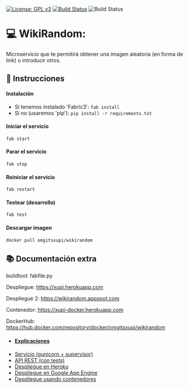 [![License: GPL v3](https://img.shields.io/badge/License-GPLv3-blue.svg)](https://www.gnu.org/licenses/gpl-3.0) [![Build Status](https://travis-ci.com/OMGitsXupi/WikiRandom.svg?branch=master)](https://travis-ci.com/OMGitsXupi/WikiRandom) ![Build Status](https://github.com/omgitsxupi/WikiRandom/workflows/WikiRandom/badge.svg)
# :computer: WikiRandom:
Microservicio que te permitirá obtener una imagen aleatoria (en forma de link) o introducir otros.

## :page_with_curl: Instrucciones
#### Instalación
- Si tenemos instalado 'Fabric3': `fab install`
- Si no (usaremos 'pip'): `pip install -r requirements.txt`
#### Iniciar el servicio
`fab start`
#### Parar el servicio
`fab stop`
#### Reiniciar el servicio
`fab restart`
#### Testear (desarrollo)
`fab test`
#### Descargar imagen
`docker pull omgitsxupi/wikirandom`

## :books: Documentación extra
buildtool: fabfile.py

Despliegue: https://xupi.herokuapp.com

Despliegue 2: https://wikirandom.appspot.com

Contenedor: https://xupi-docker.herokuapp.com

DockerHub: https://hub.docker.com/repository/docker/omgitsxupi/wikirandom

- #### [Explicaciones](explicaciones/README.md)
- [Servicio (gunicorn + supervisor)](explicaciones/servicio.md)
- [API REST (con tests)](explicaciones/apirest.md)
- [Despliegue en Heroku](explicaciones/heroku.md)
- [Despliegue en Google App Engine](explicaciones/GoogleAppEngine.md)
- [Despliegue usando contenedores](explicaciones/docker.md)

